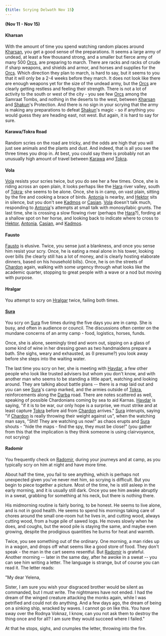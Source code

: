 ```yaml
---
{title: Scrying Delwath Nov 15}
---
```

**(Nov 11 - Nov 15)**

#### Kharsan

With the amount of time you spend watching random places around [Kharsan](<../../../gazetteer/greater-dunmar/dunmari-basin/kharsan.md>), you get a good sense of the preparations. It seems a large army of undead, at least a few thousand strong, and a smaller but fierce army of many 500 [Orcs](<../../../species/children-of-the-embodied-gods/orcs/orcs.md>), are preparing to march. There are racks and racks of crude if sharp weapons, and shields and armor, and horses and supplies for the [Orcs](<../../../species/children-of-the-embodied-gods/orcs/orcs.md>). Which direction they plan to march, is hard to say, but it seems to you that it will only be a 2-4 weeks before they march. It does not look like there are enough weapons yet for the size of the undead army, but the [Orcs](<../../../species/children-of-the-embodied-gods/orcs/orcs.md>) are clearly getting restless and feeling their strength. There is not a lot of activity to the south or west of the city - you see few [Orcs](<../../../species/children-of-the-embodied-gods/orcs/orcs.md>) among the Samraat Tombs, and nothing in the deserts to the west, between [Kharsan](<../../../gazetteer/greater-dunmar/dunmari-basin/kharsan.md>) and [Shakun](<../../../cosmology/gods/incorporeal-gods/dunmari/shakun.md>)'s Protection. And there is no sign in your scrying that the army is making any preparations to defeat [Shakun](<../../../cosmology/gods/incorporeal-gods/dunmari/shakun.md>)'s magic - so if anything you would guess they are heading east, not west. But again, it is hard to say for sure.

#### Karawa/Tokra Road

Random scries on the road are tricky, and the odds are high that you will just see animals and the plants and dust. And indeed, that is all you see the three times you drop in. At best, you could say there is probably not an unusually high amount of travel between [Karawa](<../../../gazetteer/greater-dunmar/realms/dunmar/eastern-dunmar/karawa.md>) and [Tokra](<../../../gazetteer/greater-dunmar/realms/dunmar/central-dunmar/tokra/tokra.md>).

#### Vola

[Vola](<../../../people/chardonians/vola.md>) resists your scries twice, but you do see her a few times. Once, she is riding across an open plain, it looks perhaps like the [Hara](<../../../gazetteer/greater-dunmar/rivers/hara-watershed/hara.md>) river valley, south of [Tokra](<../../../gazetteer/greater-dunmar/realms/dunmar/central-dunmar/tokra/tokra.md>); she seems to be alone. Once, she is in camp, on vast plain, sitting by the fire and cooking a brace of birds. [Antonia](<../../../people/chardonians/antonia.md>) is nearby, and [Hektor](<../../../people/chardonians/hektor.md>) sits in silence, but you don't see [Kadmos](<../../../people/chardonians/kadmos.md>) or [Casian](<../../../people/chardonians/casian.md>). [Vola](<../../../people/chardonians/vola.md>) doesn't talk much, responding to [Antonia](<../../../people/chardonians/antonia.md>)'s attempts at small talk with monosyllabic grunts. The last time, she is crossing a slow flowing river (perhaps the [Hara](<../../../gazetteer/greater-dunmar/rivers/hara-watershed/hara.md>)?), fording at a shallow spot on her horse, and looking back to indicate where to cross to [Hektor](<../../../people/chardonians/hektor.md>), [Antonia](<../../../people/chardonians/antonia.md>), [Casian](<../../../people/chardonians/casian.md>), and [Kadmos](<../../../people/chardonians/kadmos.md>).

#### Fausto

[Fausto](<../../../people/chardonians/fausto.md>) is elusive. Twice, you sense just a blankness, and once you sense him resist your scry. Once, he is eating a meal alone in his tower, looking over bills (he clearly still has a lot of money, and is clearly hosting elaborate dinners, based on his household bills). Once, he is on the streets of [Chardon](<../../../gazetteer/west-coast/chardonian-empire/chardon/chardon.md>) again, walking with some urgency through what looks like the academic quarter, stopping to great people with a wave or a nod but moving with purpose.

#### Hralgar

You attempt to scry on [Hralgar](<../../../people/giants/hralgar.md>) twice, failing both times.

#### [Sura](<../../../people/dunmari/sura.md>)

You scry on [Sura](<../../../people/dunmari/sura.md>) five times during the five days you are in camp. She is busy, and often in audience or council. The discussions often center on the mundane concerns of an army camp - food, logistics, horses, funds.

Once, she is alone, seemingly tired and worn out, sipping on a glass of some kind of wine in her dressing gown as two handmaidens prepare a bath. She sighs, weary and exhausted, as (I presume?) you look away before she steps into the waiting water.

The last time you scry on her, she is meeting with [Havdar](<../../../people/dunmari/havdar.md>), a few other people who look like trusted advisers but whom you don't know, and with another man who seems to be standing a little apart, watching and looking around. They are talking about battle plans -- there is a map laid out and you can see [Sura](<../../../people/dunmari/sura.md>)'s camp marked, and the armies outside of [Tokra](<../../../gazetteer/greater-dunmar/realms/dunmar/central-dunmar/tokra/tokra.md>), reinforcements along the [Darba](<../../../gazetteer/greater-dunmar/realms/dunmar/coastal-dunmar/darba/darba.md>) road. There are notes scattered as well, speaking of possible Chardonians coming by sea to aid Karnas. [Havdar](<../../../people/dunmari/havdar.md>) is saying, "if it is to be war, our only hope is a surprise, we must strike and at least capture [Tokra](<../../../gazetteer/greater-dunmar/realms/dunmar/central-dunmar/tokra/tokra.md>) before aid from [Chardon](<../../../gazetteer/west-coast/chardonian-empire/chardon/chardon.md>) arrives." [Sura](<../../../people/dunmari/sura.md>) interupts, saying "if [Chardon](<../../../gazetteer/west-coast/chardonian-empire/chardon/chardon.md>) is really throwing their weight against us", when the watching man says, "Shit! They are watching us now!" as chaos erupts and [Sura](<../../../people/dunmari/sura.md>) shouts - "hide the maps - find the spy, they must be close!" (you gather from this that the implication is they think someone is using clairvoyance, not scrying)

#### Radomir

You frequently check on [Radomir](<../../../people/other-humans/radomir.md>), during your journeys and at camp, as you typically scry on him at night and have more time.

About half the time, you fail to see anything, which is perhaps not unexpected given you've never met him, so scrying is difficult. But you begin to piece together a picture. Most of the time, he is still asleep in the early morning, and it is usually still dark. Once you see him awake abruptly in a sweat, grabbing for something at his neck, but there is nothing there.

His midmorning routine is fairly boring, to be honest. He seems to live alone, and is not in good health. He seems to spend his mornings taking care of chores around the small one-room hut he lives in, and cutting wood, always cutting wood, from a huge pile of sawed logs. He moves slowly when he does, and coughs, but the wood pile is staying the same, and maybe even growing, despite the prodigious quantities he burns for heat and warmth.

Twice, you see something out of the ordinary. One morning, a man rides up in a wagon, and drops off what seems like a good store of food. They don't speak - the man in the cart seems resentful. But [Radomir](<../../../people/other-humans/radomir.md>) is grateful. Another morning -- later in the same day, after he awoke in a sweat -- you can see him writing a letter. The language is strange, but of course you can read it. The letter reads:

"My dear Yelena,

Sister, I am sure you wish your disgraced brother would be silent as commanded, but I must write. The nightmares have not ended. I had the dream of the winged creature attacking the monks again, while I was petrified and could not do anything. And a few days ago, the dream of being on a sinking ship, wracked by waves. I cannot go on like this. You have sway over the Rodnya Voknaz, I know, can you not ask them to destroy the thing once and for all? I am sure they would succeed where I failed."

At that he stops, sighs, and crumples the letter, throwing into the fire.